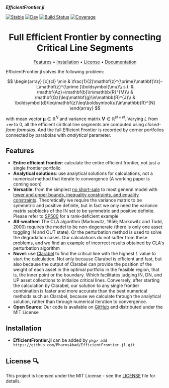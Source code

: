 ___EfficientFrontier.jl___

[![Stable](https://img.shields.io/badge/docs-stable-blue.svg)](https://PharosAbad.github.io/EfficientFrontier.jl/stable/)
[![Dev](https://img.shields.io/badge/docs-dev-blue.svg)](https://PharosAbad.github.io/EfficientFrontier.jl/dev/)
[![Build Status](https://travis-ci.com/PharosAbad/EfficientFrontier.jl.svg?branch=main)](https://travis-ci.com/PharosAbad/EfficientFrontier.jl)
[![Coverage](https://codecov.io/gh/PharosAbad/EfficientFrontier.jl/branch/main/graph/badge.svg)](https://codecov.io/gh/PharosAbad/EfficientFrontier.jl)

<h1 align="center" margin=0px>
  Full Efficient Frontier by connecting Critical Line Segments
</h1>

<p align="center">
  <a href="#features">Features</a> •
  <a href="#installation">Installation</a> •
  <a href="#license-">License</a> •
  <a href="https://PharosAbad.github.io/EfficientFrontier.jl/stable/">Documentation</a>
</p>

EfficientFrontier.jl solves the following problem:

$$
\begin{array}
[c]{cl}
\min & \frac{1}{2}\mathbf{z}^{\prime}\mathbf{Vz}-L\mathbf{z}^{\prime
}\boldsymbol{\mu}\\
s.t. & \mathbf{Az}=\mathbf{b}\in\mathbb{R}^{M}\\
& \mathbf{Gz}\leq\mathbf{g}\in\mathbb{R}^{J}\\
& \boldsymbol{d}\leq\mathbf{z}\leq\boldsymbol{u}\in\mathbb{R}^{N}
\end{array}
$$

with mean vector $\boldsymbol{\mu}\in\mathbb{R}^{N}$ and variance matrix $\mathbf{V}\in\mathbb{R}^{N\times N}$. Varying $L$ from $+\infty$ to $0$, all the efficient ciritlcal line segments are computed using *closed-form formulas*. And the full Efficient Frontier is recorded by corner portfolios connected by parabolas with *analytical* parameter.


## Features

* __Entire efficient frontier__: calculate the entire efficient frontier, not just a single frontier portfolio
* __Analytical solutions__: use analytical solutions for calculations, not a numerical method that iterate to convergence (A working paper is coming soon)
* __Versatile__: from the simplest [no short-sale](EfficientFrontier.jl/blob/main/examples/frontier.jl) to most general model with [lower and upper bounds, inequality constraints, and equality constraints](EfficientFrontier.jl/blob/main/examples/ungil.jl). Theoretically we require the variance matrix to be symmetric and positive definite, but in fact we only need the variance matrix subblocks of the IN set to be symmetric and positive definite. Please refer to [SP500](EfficientFrontier.jl/blob/main/examples/SP500.jl) for a rank-deficient example
* __All-weather__: The CLA algorithm (Markowitz, 1956; Markowitz and Todd, 2000) requires the model to be non-degenerate (there is only one asset toggling IN and OUT state). Or the perturbation method is used to solve the degradation cases. Our calculations do not suffer from these problems, and we find [an example](EfficientFrontier.jl/blob/main/examples/failCLA.jl) of incorrect results obtained by CLA's perturbation algorithm
 * __Novel__: use [Clarabel](https://github.com/oxfordcontrol/Clarabel.jl) to find the critical line with the highest $L$ value to start the calculation. Not only because Clarabel is efficient and fast, but also because the output of Clarabel can provide the position of the weight of each asset in the optimal portfolio in the feasible region, that is, the inner point or the boundary. Which facilitates judging IN, DN, and UP asset collections to initialize critical lines. Conversely, after starting the calculation by Clarabel, our solution to any single frontier combination is faster and more accurate than the best numerical methods such as Clarabel, because we calculate through the analytical solution, rather than through numerical iteration to convergence.
* __Open Source__: Our code is available on [GitHub](https://github.com/PharosAbad/EfficientFrontier.jl) and distributed under the MIT License

## Installation
- __EfficientFrontier.jl__ can be added by `pkg> add https://github.com/PharosAbad/EfficientFrontier.jl.git`

## License 🔍
This project is licensed under the MIT License - see the [LICENSE](LICENSE) file for details.
